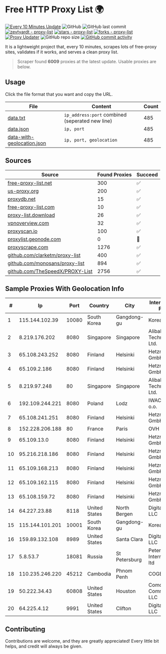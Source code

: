 
# Free HTTP Proxy List 🌍

[![Every 10 Minutes Update](https://github.com/mertguvencli/http-proxy-list/actions/workflows/main.yml/badge.svg?branch=main)](https://github.com/mertguvencli/http-proxy-list/actions/workflows/main.yml)
![GitHub](https://img.shields.io/github/license/mertguvencli/http-proxy-list)
![GitHub last commit](https://img.shields.io/github/last-commit/mertguvencli/http-proxy-list)
[![zevtyardt - proxy-list](https://img.shields.io/static/v1?label=zevtyardt&message=proxy-list&color=blue&logo=github)](https://github.com/zevtyardt/proxy-list "Go to GitHub repo")
[![stars - proxy-list](https://img.shields.io/github/stars/zevtyardt/proxy-list?style=social)](https://github.com/zevtyardt/proxy-list)
[![forks - proxy-list](https://img.shields.io/github/forks/zevtyardt/proxy-list?style=social)](https://github.com/zevtyardt/proxy-list)
[![Proxy Updater](https://github.com/zevtyardt/proxy-list/workflows/Proxy%20Updater/badge.svg)](https://github.com/zevtyardt/proxy-list/actions?query=workflow:"Proxy+Updater")
![GitHub repo size](https://img.shields.io/github/repo-size/zevtyardt/proxy-list)
[![GitHub commit activity](https://img.shields.io/github/commit-activity/m/zevtyardt/proxy-list?logo=commits)](https://github.com/zevtyardt/proxy-list/commits/main)

It is a lightweight project that, every 10 minutes, scrapes lots of free-proxy sites, validates if it works, and serves a clean proxy list.

> Scraper found **6009** proxies at the latest update. Usable proxies are below.

## Usage

Click the file format that you want and copy the URL.

|File|Content|Count|
|----|-------|-----|
|[data.txt](https://raw.githubusercontent.com/mertguvencli/http-proxy-list/main/proxy-list/data.txt)|`ip_address:port` combined (seperated new line)|485|
|[data.json](https://raw.githubusercontent.com/mertguvencli/http-proxy-list/main/proxy-list/data.json)|`ip, port`|485|
|[data-with-geolocation.json](https://raw.githubusercontent.com/mertguvencli/http-proxy-list/main/proxy-list/data-with-geolocation.json)|`ip, port, geolocation`|485|

## Sources

|Source|Found Proxies|Succeed|
|------|-------------|-------|
|[free-proxy-list.net](https://free-proxy-list.net)|300|✅|
|[us-proxy.org](https://www.us-proxy.org)|200|✅|
|[proxydb.net](http://proxydb.net)|15|✅|
|[free-proxy-list.com](https://free-proxy-list.com/?page=&port=&type%5B%5D=http&type%5B%5D=https&up_time=0&search=Search)|10|✅|
|[proxy-list.download](https://www.proxy-list.download/HTTP)|26|✅|
|[vpnoverview.com](https://vpnoverview.com/privacy/anonymous-browsing/free-proxy-servers)|32|✅|
|[proxyscan.io](https://www.proxyscan.io)|100|✅|
|[proxylist.geonode.com](https://proxylist.geonode.com/api/proxy-list?limit=300&page=1&sort_by=lastChecked&sort_type=desc&protocols=http,https)|0|🚫|
|[proxyscrape.com](https://api.proxyscrape.com/v2/?request=displayproxies&protocol=http&timeout=10000&country=all&ssl=all&anonymity=all)|1276|✅|
|[github.com/clarketm/proxy-list](https://raw.githubusercontent.com/clarketm/proxy-list/master/proxy-list-raw.txt)|400|✅|
|[github.com/monosans/proxy-list](https://raw.githubusercontent.com/monosans/proxy-list/main/proxies/http.txt)|894|✅|
|[github.com/TheSpeedX/PROXY-List](https://raw.githubusercontent.com/TheSpeedX/PROXY-List/master/http.txt)|2756|✅|


## Sample Proxies With Geolocation Info

|#|Ip|Port|Country|City|Internet Service Provider|
|-|--|----|-------|----|-------------------------|
|1|115.144.102.39|10080|South Korea|Gangdong-gu|Korea Telecom|
|2|8.219.176.202|8080|Singapore|Singapore|Alibaba (US) Technology Co., Ltd.|
|3|65.108.243.252|8080|Finland|Helsinki|Hetzner Online GmbH|
|4|65.109.2.186|8080|Finland|Helsinki|Hetzner Online GmbH|
|5|8.219.97.248|80|Singapore|Singapore|Alibaba (US) Technology Co., Ltd.|
|6|192.109.244.221|8080|Poland|Lodz|IWACOM Sp. z o.o.|
|7|65.108.241.251|8080|Finland|Helsinki|Hetzner Online GmbH|
|8|152.228.206.188|80|France|Paris|OVH SAS|
|9|65.109.13.0|8080|Finland|Helsinki|Hetzner Online GmbH|
|10|95.216.218.186|8080|Finland|Helsinki|Hetzner Online GmbH|
|11|65.109.168.213|8080|Finland|Helsinki|Hetzner Online GmbH|
|12|65.109.162.115|8080|Finland|Helsinki|Hetzner Online GmbH|
|13|65.108.159.72|8080|Finland|Helsinki|Hetzner Online GmbH|
|14|64.227.23.88|8118|United States|North Bergen|DigitalOcean, LLC|
|15|115.144.101.201|10001|South Korea|Gangdong-gu|Korea Telecom|
|16|159.89.132.108|8989|United States|Santa Clara|DigitalOcean, LLC|
|17|5.8.53.7|18081|Russia|St Petersburg|Petersburg Internet Network ltd|
|18|110.235.246.220|45212|Cambodia|Phnom Penh|COGETEL Co|
|19|50.222.34.43|60808|United States|Houston|Comcast Cable Communications, LLC|
|20|64.225.4.12|9991|United States|Clifton|DigitalOcean, LLC|



## Contributing

Contributions are welcome, and they are greatly appreciated! Every
little bit helps, and credit will always be given.


